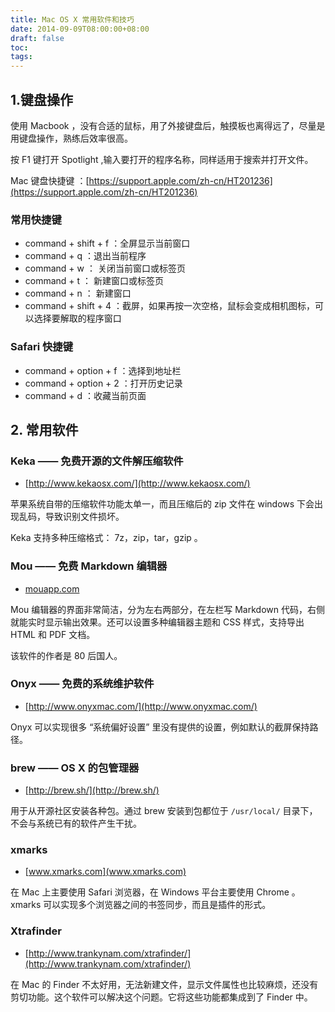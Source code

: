 ```yaml
---
title: Mac OS X 常用软件和技巧
date: 2014-09-09T08:00:00+08:00
draft: false
toc:
tags:
---
```



## 1.键盘操作
使用 Macbook ，没有合适的鼠标，用了外接键盘后，触摸板也离得远了，尽量是用键盘操作，熟练后效率很高。

按 F1 键打开 Spotlight ,输入要打开的程序名称，同样适用于搜索并打开文件。

Mac 键盘快捷键 ：[https://support.apple.com/zh-cn/HT201236](https://support.apple.com/zh-cn/HT201236)

### 常用快捷键

* command + shift + f ：全屏显示当前窗口
* command + q ：退出当前程序
* command + w ： 关闭当前窗口或标签页
* command + t ： 新建窗口或标签页
* command + n ： 新建窗口
* command + shift + 4 ：截屏，如果再按一次空格，鼠标会变成相机图标，可以选择要解取的程序窗口

### Safari 快捷键

* command + option + f ：选择到地址栏
* command + option + 2 ：打开历史记录
* command + d ：收藏当前页面

## 2. 常用软件

### Keka —— 免费开源的文件解压缩软件

* [http://www.kekaosx.com/](http://www.kekaosx.com/)

苹果系统自带的压缩软件功能太单一，而且压缩后的 zip 文件在 windows 下会出现乱码，导致识别文件损坏。

Keka 支持多种压缩格式： 7z，zip，tar，gzip 。

### Mou —— 免费 Markdown 编辑器

* [mouapp.com](mouapp.com)

Mou 编辑器的界面非常简洁，分为左右两部分，在左栏写 Markdown 代码，右侧就能实时显示输出效果。还可以设置多种编辑器主题和 CSS 样式，支持导出 HTML 和 PDF 文档。

该软件的作者是 80 后国人。

### Onyx —— 免费的系统维护软件

* [http://www.onyxmac.com/](http://www.onyxmac.com/)

Onyx 可以实现很多 “系统偏好设置” 里没有提供的设置，例如默认的截屏保持路径。

### brew —— OS X 的包管理器

* [http://brew.sh/](http://brew.sh/)

用于从开源社区安装各种包。通过 brew 安装到包都位于 `/usr/local/` 目录下，不会与系统已有的软件产生干扰。

### xmarks 

* [www.xmarks.com](www.xmarks.com)

在 Mac 上主要使用 Safari 浏览器，在 Windows 平台主要使用 Chrome 。xmarks 可以实现多个浏览器之间的书签同步，而且是插件的形式。

### Xtrafinder

* [http://www.trankynam.com/xtrafinder/](http://www.trankynam.com/xtrafinder/)

在 Mac 的 Finder 不太好用，无法新建文件，显示文件属性也比较麻烦，还没有剪切功能。这个软件可以解决这个问题。它将这些功能都集成到了 Finder 中。
